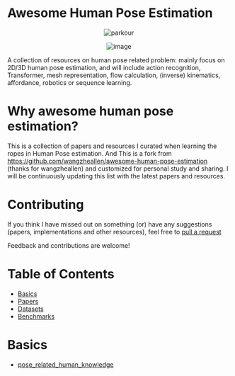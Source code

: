# Awesome Human Pose Estimation



<div align="center">

  ![parkour](https://user-images.githubusercontent.com/38063309/124941540-d40e3c00-e045-11eb-99b8-c06b706e6218.gif)

  ![image](https://user-images.githubusercontent.com/38063309/124938890-a1634400-e043-11eb-8196-e588d25f0284.png)
  
</div>

  A collection of resources on human pose related problem: mainly focus on 2D/3D human pose estimation, and will include action recognition, Transformer, mesh representation, flow calculation, (inverse) kinematics, affordance, robotics or sequence learning.
  
  
  # Why awesome human pose estimation?
This is a collection of papers and resources I curated when learning the ropes in Human Pose estimation. And This is a fork from https://github.com/wangzheallen/awesome-human-pose-estimation (thanks for wangzheallen) and customized for personal study and sharing. I will be continuously updating this list with the latest papers and resources.

# Contributing
If you think I have missed out on something (or) have any suggestions (papers, implementations and other resources), feel free to [pull a request](./pulls)

Feedback and contributions are welcome!

# Table of Contents
- [Basics](#Basicsheading)
- [Papers](#Papersheading)
- [Datasets](#Datasetsheading)
- [Benchmarks](#Benchmarksheading)

# Basics
- [pose_related_human_knowledge](https://nanonets.com/blog/human-pose-estimation-2d-guide/)
